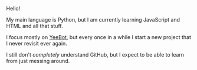 Hello!

My main language is Python, but I am currently learning JavaScript and HTML and all that stuff. 

I focus mostly on [YeeBot](https://github.com/KetchupChips1/YeeBot), but every once in a while I start a new project that I never revisit ever again.

I still don't *completely* understand GitHub, but I expect to be able to learn from just messing around.

<!---
KetchupChips1/KetchupChips1 is a ✨ special ✨ repository because its `README.md` (this file) appears on your GitHub profile.
You can click the Preview link to take a look at your changes.
--->
